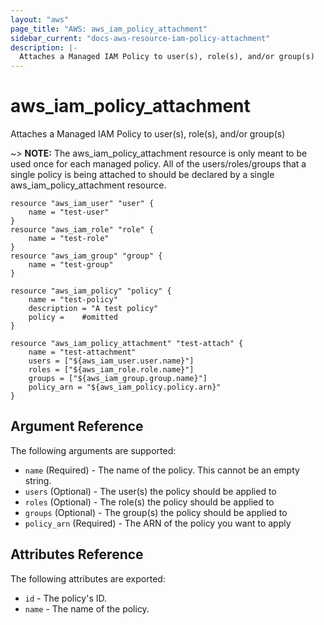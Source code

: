 ```yaml
---
layout: "aws"
page_title: "AWS: aws_iam_policy_attachment"
sidebar_current: "docs-aws-resource-iam-policy-attachment"
description: |-
  Attaches a Managed IAM Policy to user(s), role(s), and/or group(s)
---
```


# aws\_iam\_policy\_attachment

Attaches a Managed IAM Policy to user(s), role(s), and/or group(s)

~> **NOTE:** The aws_iam_policy_attachment resource is only meant to be used once for each managed policy. All of the users/roles/groups that a single policy is being attached to should be declared by a single aws_iam_policy_attachment resource.

```
resource "aws_iam_user" "user" {
    name = "test-user"
}
resource "aws_iam_role" "role" {
    name = "test-role"
}
resource "aws_iam_group" "group" {
    name = "test-group"
}

resource "aws_iam_policy" "policy" {
    name = "test-policy"
    description = "A test policy"
    policy = 	#omitted
}

resource "aws_iam_policy_attachment" "test-attach" {
    name = "test-attachment"
    users = ["${aws_iam_user.user.name}"]
    roles = ["${aws_iam_role.role.name}"]
    groups = ["${aws_iam_group.group.name}"]
    policy_arn = "${aws_iam_policy.policy.arn}"
}
```

## Argument Reference

The following arguments are supported:

* `name` 		(Required) - The name of the policy. This cannot be an empty string.
* `users`		(Optional) - The user(s) the policy should be applied to
* `roles`		(Optional) - The role(s) the policy should be applied to
* `groups`		(Optional) - The group(s) the policy should be applied to
* `policy_arn`	(Required) - The ARN of the policy you want to apply

## Attributes Reference

The following attributes are exported:

* `id` - The policy's ID.
* `name` - The name of the policy.
